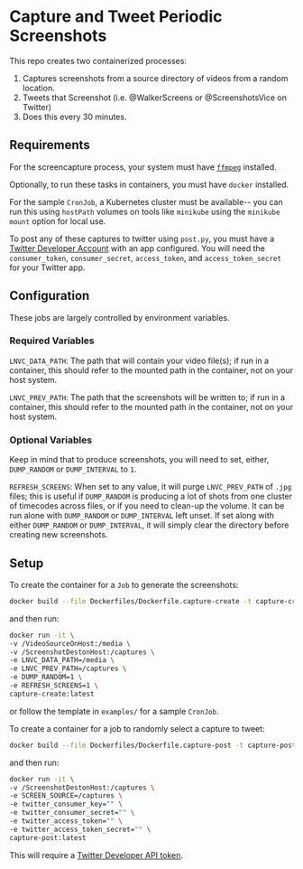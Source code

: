 # Capture and Tweet Periodic Screenshots

This repo creates two containerized processes:

1. Captures screenshots from a source directory of videos from a random location.
2. Tweets that Screenshot (i.e. @WalkerScreens or @ScreenshotsVice on Twitter)
3. Does this every 30 minutes.

## Requirements

For the screencapture process, your system must have [`ffmpeg`](https://ffmpeg.org/download.html) installed.

Optionally, to run these tasks in containers, you must have `docker` installed. 

For the sample `CronJob`, a Kubernetes cluster must be available-- you can run this using `hostPath` volumes on tools like `minikube` using the `minikube mount` option for local use. 

To post any of these captures to twitter using `post.py`, you must have a [Twitter Developer Account](https://developer.twitter.com/en/docs/apps/overview) with an app configured. You will need the `consumer_token`, `consumer_secret`, `access_token`, and `access_token_secret` for your Twitter app. 

## Configuration

These jobs are largely controlled by environment variables. 

### Required Variables

`LNVC_DATA_PATH`: The path that will contain your video file(s); if run in a container, this should refer to the mounted path in the container, not on your host system.

`LNVC_PREV_PATH`: The path that the screenshots will be written to; if run in a container, this should refer to the mounted path in the container, not on your host system.

### Optional Variables

Keep in mind that to produce screenshots, you will need to set, either, `DUMP_RANDOM` or `DUMP_INTERVAL` to `1`.

`REFRESH_SCREENS`: When set to any value, it will purge `LNVC_PREV_PATH` of `.jpg` files; this is useful if `DUMP_RANDOM` is producing a lot of shots from one cluster of timecodes across files, or if you need to clean-up the volume. It can be run alone with `DUMP_RANDOM` or `DUMP_INTERVAL` left unset. If set along with either `DUMP_RANDOM` or `DUMP_INTERVAL`, it will simply clear the directory before creating new screenshots.

## Setup

To create the container for a `Job` to generate the screenshots:

```bash
docker build --file Dockerfiles/Dockerfile.capture-create -t capture-create .
```
and then run:

```bash
docker run -it \
-v /VideoSourceOnHost:/media \
-v /ScreenshotDestonHost:/captures \
-e LNVC_DATA_PATH=/media \
-e LNVC_PREV_PATH=/captures \
-e DUMP_RANDOM=1 \
-e REFRESH_SCREENS=1 \
capture-create:latest
```

or follow the template in `examples/` for a sample `CronJob`.

To create a container for a job to randomly select a capture to tweet:

```bash
docker build --file Dockerfiles/Dockerfile.capture-post -t capture-post .
```

and then run:

```bash
docker run -it \
-v /ScreenshotDestonHost:/captures \
-e SCREEN_SOURCE=/captures \
-e twitter_consumer_key="" \
-e twitter_consumer_secret="" \
-e twitter_access_token="" \
-e twitter_access_token_secret="" \
capture-post:latest
```

This will require a [Twitter Developer API token](developer.twitter.com). 
